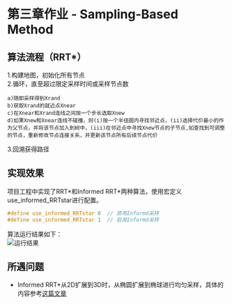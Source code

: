 # 第三章作业 - Sampling-Based Method
## 算法流程（RRT*）
1.构建地图，初始化所有节点  
2.循环，直至超过限定采样时间或采样节点数 

    a)随即采样得到Xrand  
    b)获取Xrand的就近点Xnear  
    c)在Xnear和Xrand连线之间按一个步长选取Xnew  
    d)如果Xnew和Xnear连线不碰撞，则(i)按一个半径圆内寻找邻近点，(ii)选择代价最小的作为父节点，并将该节点加入到树中，(iii)在邻近点中寻找Xnew节点的子节点,如查找到可调整的节点，重新修改节点连接关系，并更新该节点所有后续节点代价  

3.回溯获得路径
## 实现效果
项目工程中实现了RRT\*和Informed RRT\*两种算法，使用宏定义use_informed_RRTstar进行配置。
```C++
#define use_informed_RRTstar 0  // 禁用Informd采样
#define use_informed_RRTstar 1  // 启用Informd采样
```
算法运行结果如下：  
![运行结果](https://gitee.com/lxyclara/motion-plan-homework/raw/lxy/L3/pic/result.jpg "两种算法运行结果")
## 所遇问题
- Informed RRT*从2D扩展到3D时，从椭圆扩展到椭球进行均匀采样，具体的内容参考[这篇文章](https://www.zhihu.com/question/268718682/answer/471626663) 
